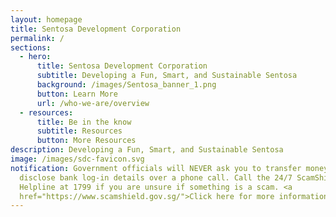 ```yaml
---
layout: homepage
title: Sentosa Development Corporation
permalink: /
sections:
  - hero:
      title: Sentosa Development Corporation
      subtitle: Developing a Fun, Smart, and Sustainable Sentosa
      background: /images/Sentosa_banner_1.png
      button: Learn More
      url: /who-we-are/overview
  - resources:
      title: Be in the know
      subtitle: Resources
      button: More Resources
description: Developing a Fun, Smart, and Sustainable Sentosa
image: /images/sdc-favicon.svg
notification: Government officials will NEVER ask you to transfer money or
  disclose bank log-in details over a phone call. Call the 24/7 ScamShield
  Helpline at 1799 if you are unsure if something is a scam. <a
  href="https://www.scamshield.gov.sg/">Click here for more information</a>
---
```

